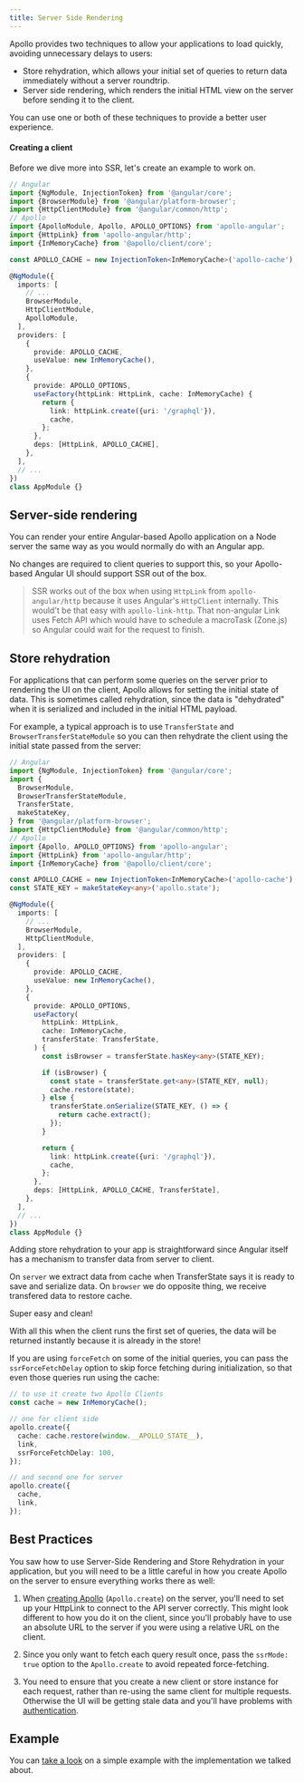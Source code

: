 ```yaml
---
title: Server Side Rendering
---
```


Apollo provides two techniques to allow your applications to load quickly, avoiding unnecessary delays to users:

- Store rehydration, which allows your initial set of queries to return data immediately without a server roundtrip.
- Server side rendering, which renders the initial HTML view on the server before sending it to the client.

You can use one or both of these techniques to provide a better user experience.

#### Creating a client

Before we dive more into SSR, let's create an example to work on.

```typescript
// Angular
import {NgModule, InjectionToken} from '@angular/core';
import {BrowserModule} from '@angular/platform-browser';
import {HttpClientModule} from '@angular/common/http';
// Apollo
import {ApolloModule, Apollo, APOLLO_OPTIONS} from 'apollo-angular';
import {HttpLink} from 'apollo-angular/http';
import {InMemoryCache} from '@apollo/client/core';

const APOLLO_CACHE = new InjectionToken<InMemoryCache>('apollo-cache');

@NgModule({
  imports: [
    // ...
    BrowserModule,
    HttpClientModule,
    ApolloModule,
  ],
  providers: [
    {
      provide: APOLLO_CACHE,
      useValue: new InMemoryCache(),
    },
    {
      provide: APOLLO_OPTIONS,
      useFactory(httpLink: HttpLink, cache: InMemoryCache) {
        return {
          link: httpLink.create({uri: '/graphql'}),
          cache,
        };
      },
      deps: [HttpLink, APOLLO_CACHE],
    },
  ],
  // ...
})
class AppModule {}
```

## Server-side rendering

You can render your entire Angular-based Apollo application on a Node server the same way as you would normally do with an Angular app.

No changes are required to client queries to support this, so your Apollo-based Angular UI should support SSR out of the box.

> SSR works out of the box when using `HttpLink` from `apollo-angular/http` because it uses Angular's `HttpClient` internally.
> This would't be that easy with `apollo-link-http`. That non-angular Link uses Fetch API which would have to schedule a macroTask (Zone.js) so Angular could wait for the request to finish.

## Store rehydration

For applications that can perform some queries on the server prior to rendering the UI on the client, Apollo allows for setting the initial state of data. This is sometimes called rehydration, since the data is "dehydrated" when it is serialized and included in the initial HTML payload.

For example, a typical approach is to use `TransferState` and `BrowserTransferStateModule` so you can then rehydrate the client using the initial state passed from the server:

```typescript
// Angular
import {NgModule, InjectionToken} from '@angular/core';
import {
  BrowserModule,
  BrowserTransferStateModule,
  TransferState,
  makeStateKey,
} from '@angular/platform-browser';
import {HttpClientModule} from '@angular/common/http';
// Apollo
import {Apollo, APOLLO_OPTIONS} from 'apollo-angular';
import {HttpLink} from 'apollo-angular/http';
import {InMemoryCache} from '@apollo/client/core';

const APOLLO_CACHE = new InjectionToken<InMemoryCache>('apollo-cache');
const STATE_KEY = makeStateKey<any>('apollo.state');

@NgModule({
  imports: [
    // ...
    BrowserModule,
    HttpClientModule,
  ],
  providers: [
    {
      provide: APOLLO_CACHE,
      useValue: new InMemoryCache(),
    },
    {
      provide: APOLLO_OPTIONS,
      useFactory(
        httpLink: HttpLink,
        cache: InMemoryCache,
        transferState: TransferState,
      ) {
        const isBrowser = transferState.hasKey<any>(STATE_KEY);

        if (isBrowser) {
          const state = transferState.get<any>(STATE_KEY, null);
          cache.restore(state);
        } else {
          transferState.onSerialize(STATE_KEY, () => {
            return cache.extract();
          });
        }

        return {
          link: httpLink.create({uri: '/graphql'}),
          cache,
        };
      },
      deps: [HttpLink, APOLLO_CACHE, TransferState],
    },
  ],
  // ...
})
class AppModule {}
```

Adding store rehydration to your app is straightforward since Angular itself has a mechanism to transfer data from server to client.

On `server` we extract data from cache when TransferState says it is ready to save and serialize data.
On `browser` we do opposite thing, we receive transfered data to restore cache.

Super easy and clean!

With all this when the client runs the first set of queries, the data will be returned instantly because it is already in the store!

If you are using `forceFetch` on some of the initial queries, you can pass the `ssrForceFetchDelay` option to skip force fetching during initialization, so that even those queries run using the cache:

```typescript
// to use it create two Apollo Clients
const cache = new InMemoryCache();

// one for client side
apollo.create({
  cache: cache.restore(window.__APOLLO_STATE__),
  link,
  ssrForceFetchDelay: 100,
});

// and second one for server
apollo.create({
  cache,
  link,
});
```

## Best Practices

You saw how to use Server-Side Rendering and Store Rehydration in your application, but you will need to be a little careful in how you create Apollo on the server to ensure everything works there as well:

1. When [creating Apollo](../get-started.md) (`Apollo.create`) on the server, you'll need to set up your HttpLink to connect to the API server correctly. This might look different to how you do it on the client, since you'll probably have to use an absolute URL to the server if you were using a relative URL on the client.

1. Since you only want to fetch each query result once, pass the `ssrMode: true` option to the `Apollo.create` to avoid repeated force-fetching.

1. You need to ensure that you create a new client or store instance for each request, rather than re-using the same client for multiple requests. Otherwise the UI will be getting stale data and you'll have problems with [authentication](../recipes/authentication.md).

## Example

You can [take a look](https://github.com/kamilkisiela/apollo-angular-ssr) on a simple example with the implementation we talked about.
